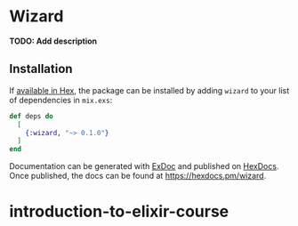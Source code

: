 # Wizard

**TODO: Add description**

## Installation

If [available in Hex](https://hex.pm/docs/publish), the package can be installed
by adding `wizard` to your list of dependencies in `mix.exs`:

```elixir
def deps do
  [
    {:wizard, "~> 0.1.0"}
  ]
end
```

Documentation can be generated with [ExDoc](https://github.com/elixir-lang/ex_doc)
and published on [HexDocs](https://hexdocs.pm). Once published, the docs can
be found at <https://hexdocs.pm/wizard>.

# introduction-to-elixir-course
